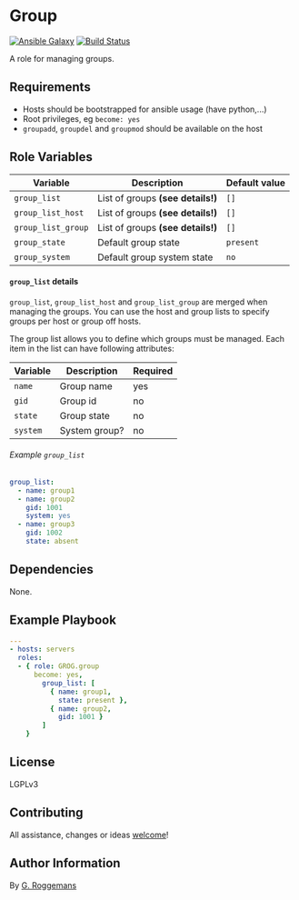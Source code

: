 # Group

[![Ansible Galaxy](http://img.shields.io/badge/galaxy-GROG.group-660198.svg?style=flat)](https://galaxy.ansible.com/GROG/group)
[![Build Status](https://travis-ci.org/GROG/ansible-role-group.svg?branch=master)](https://travis-ci.org/GROG/ansible-role-group)

A role for managing groups.

## Requirements

- Hosts should be bootstrapped for ansible usage (have python,...)
- Root privileges, eg `become: yes`
- `groupadd`, `groupdel` and `groupmod` should be available on the host

## Role Variables

| Variable | Description | Default value |
|----------|-------------|---------------|
| `group_list` | List of groups **(see details!)** | `[]` |
| `group_list_host`| List of groups **(see details!)**  | `[]` |
| `group_list_group` | List of groups **(see details!)** | `[]` |
| `group_state` | Default group state | `present` |
| `group_system` | Default group system state | `no` |

#### `group_list` details

`group_list`, `group_list_host` and `group_list_group` are merged when
managing the groups. You can use the host and group lists to specify
groups per host or group off hosts.

The group list allows you to define which groups must be managed. Each item in
the list can have following attributes:

| Variable | Description | Required |
|----------|-------------|----------|
| `name` | Group name | yes |
| `gid` | Group id | no |
| `state` | Group state | no |
| `system` | System group? | no |

###### Example `group_list`

```yaml
group_list:
  - name: group1
  - name: group2
    gid: 1001
    system: yes
  - name: group3
    gid: 1002
    state: absent
```

## Dependencies

None.

## Example Playbook

```yaml
---
- hosts: servers
  roles:
  - { role: GROG.group
      become: yes,
        group_list: [
          { name: group1,
            state: present },
          { name: group2,
            gid: 1001 }
        ]
    }
```

## License

LGPLv3

## Contributing

All assistance, changes or ideas [welcome](https://github.com/GROG/ansible-role-group/issues)!

## Author Information

By [G. Roggemans](https://github.com/groggemans)
